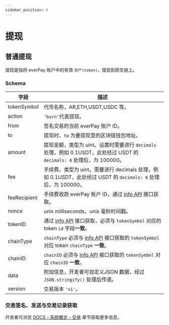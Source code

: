 ```yaml
---
sidebar_position: 6
---
```


# 提现

## 普通提现

提现是指将 everPay 账户中的有效 `资产(token)`，提现到原生链上。

### Schema

|字段|描述|
|---|---|
|tokenSymbol|代币名称，AR,ETH,USDT,USDC 等。|
|action|`'burn'`代表提现。|
|from|签名交易的当前 everPay 账户 ID。|
|to|提现时，`to` 为要提现至的区块链钱包地址。|
|amount|提现金额，类型为 uint。设置时需要进行 `decimals` 处理，例如 0.1USDT，此处经过 USDT 的 `decimals: 6` 处理后，为 100000。|
|fee| 手续费，类型为 uint。需要进行 decimals 处理，例如 0.1USDT，此处经过 USDT 的 `decimals: 6` 处理后，为 100000。|
|feeRecipient|手续费收款 everPay 账户 ID，通过 [info API](../server-api/basic-api/info) 接口获取。|
|nonce|unix milliseconds，unix 毫秒时间戳。|
|tokenID|通过 [info API](../server-api/basic-api/info) 接口获取，必须与 `tokenSymbol` 对应的 token `id` 字段**一致**。|
|chainType|`chainType` 必须与 [info API](../server-api/basic-api/info) 接口获取的 `tokenSymbol` 对应 token `chainType` **一致**。|
|chainID|`chainID` 必须与 [info API](../server-api/basic-api/info) 接口获取的 `tokenSymbol` 对应 `chainID` **一致**。|
|data|附加信息，开发者可自定义JSON 数据，经过 `JSON.stringify()` 处理后传递。|
|version|交易版本 `'v1'`。|

### 交易签名、发送与交易记录获取

开发者可浏览 [DOCS - 系统概览 - 交易](./transaction#messagedata) 章节获取更多信息。
